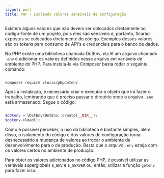 ```yaml
---
layout: post
title: PHP - Isolando valores sensíveis de configuração
---
```


Existem alguns valores que não devem ser colocados diretamente no código-fonte de um projeto, pois eles são sensíveis e, portanto, ficarão expostos se colocados diretamente do código. Exemplos desses valores são os tokens para consumo de API's e credenciais para o banco de dados.

No PHP existe uma biblioteca chamada DotEnv, ela lê um arquivo chamado ```.env``` e adicionar os valores definidos nesse arquivo em variáveis de ambiente do PHP. Para instalá-la via Composer basta rodar o seguinte comando:

```bash

composer require vlucas/phpdotenv

```

Após a instalação, é necessário criar e executar o objeto que irá fazer o trabalho, lembrando que é preciso passar o diretório onde o arquivo ```.env``` está armazenado. Segue o código:

```php

$dotenv = \DotEnv\DotEnv::create(__DIR__);
$dotenv->load();

```

Como é possível perceber, o uso da biblioteca é bastante simples, além disso, o isolamento do código e dos valores de configuração torna desnecessário a mudança de valores ao trocar o ambiente de desenvolvimento para o de produção. Basta que o arquivo ```.env``` esteja com os valores certos no ambiente de produção.

Para obter os valores adicionados no código PHP, é possível utilizar as variáveis superglobais ```$_ENV``` e ```$_SERVER``` ou, então, utilizar a função ```getenv``` para fazer isso.